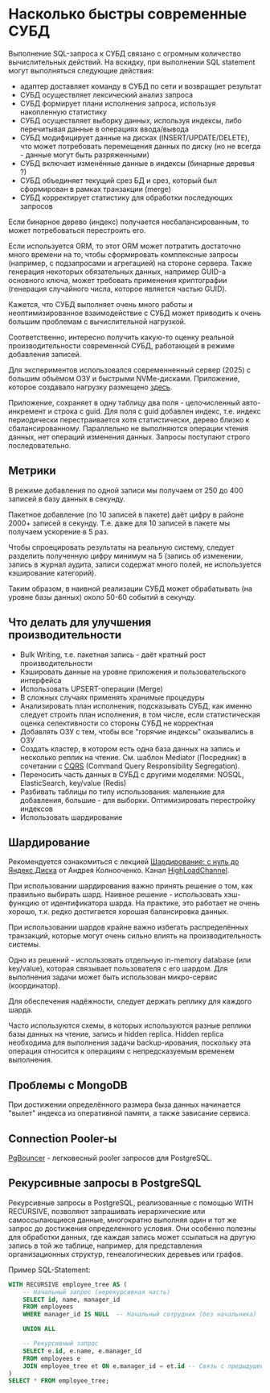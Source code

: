 # Насколько быстры современные СУБД

Выполнение SQL-запроса к СУБД связано с огромным количество вычислительных действий. На вскидку, при выполнении SQL statement могут выполняться следующие действия:

- адаптер доставляет команду в СУБД по сети и возвращает результат
- СУБД осуществляет лексический анализ запроса
- CУБД формирует плани исполнения запроса, используя накопленную статистику
- СУБД осуществляет выборку данных, используя индексы, либо перечитывая данные в операциях ввода/вывода
- СУБД модифицирует данные на дисках (INSERT/UPDATE/DELETE), что может потребовать перемещения данных по диску (но не всегда - данные могут быть разряженными)
- СУБД включает изменённые данные в индексы (бинарные деревья ?)
- СУБД объединяет текущий срез БД и срез, который был сформирован в рамках транзакции (merge)
- СУБД корректирует статистику для обработки последующих запросов

Если бинарное дерево (индекс) получается несбалансированным, то может потребоваться перестроить его.

Если используется ORM, то этот ORM может потратить достаточно много времени на то, чтобы сформировать комплексные запросы (например, с подзапросами и агрегацией) на стороне сервера. Также генерация некоторых обязательных данных, например GUID-а основного ключа, может требовать применения криптографии (генерация случайного числа, которое является частью GUID).

Кажется, что СУБД выполняет очень много работы и неоптимизированное взаимодействие с СУБД может приводить к очень большим проблемам с вычислительной нагрузкой.

Соответственно, интересно получить какую-то оценку реальной производительности современной СУБД, работающей в режиме добавления записей.

Для экспериментов использовался современненный сервер (2025) с большим объёмом ОЗУ и быстрыми NVMe-дисками. Приложение, которое создавало нагрузку размещено [здесь](https://github.com/Kerminator1973/WebDevelopment/tree/master/playground/Benchmark).


Приложение, сохраняет в одну таблицу два поля - целочисленный авто-инкремент и строка с guid. Для поля с guid добавлен индекс, т.е. индекс периодически перестраивается хотя статистически, дерево близко к сбалансированному. Параллельно не выполняются операции чтения данных, нет операций изменения данных. Запросы поступают строго последовательно.

## Метрики

В режиме добавления по одной записи мы получаем от 250 до 400 записей в базу данных в секунду.

Пакетное добавление (по 10 записей в пакете) даёт цифру в районе 2000+ записей в секунду. Т.е. даже для 10 записей в пакете мы получаем ускорение в 5 раз.

Чтобы спроецировать результаты на реальную систему, следует разделить полученную цифру минимум на 5 (запись об изменении, запись в 
журнал аудита, записи содержат много полей, не используется кэширование категорий).

Таким образом, в наивной реализации СУБД может обрабатывать (на уровне базы данных) около 50-60 событий в секунду. 

## Что делать для улучшения производительности

- Bulk Writing, т.е. пакетная запись - даёт кратный рост производительности
- Кэшировать данные на уровне приложения и пользовательского интерфейса
- Использовать UPSERT-операции (Merge)
- В сложных случаях применять хранимые процедуры
- Анализировать план исполнения, подсказывать СУБД, как именно следует строить план исполнения, в том числе, если статистическая оценка селективности со стороны СУБД не корректная
- Добавлять ОЗУ с тем, чтобы все "горячие индексы" оказывались в ОЗУ
- Создать кластер, в котором есть одна база данных на запись и несколько реплик на чтение. См. шаблон Mediator (Посредник) в сочетании с [CQRS](https://github.com/Kerminator1973/WebDevelopment#CQRS) (Command Query Responsibility Segregation).
- Переносить часть данных в СУБД с другими моделями: NOSQL, ElasticSearch, key/value (Redis)
- Разбивать таблицы по типу использования: маленькие для добавления, большие - для выборки. Оптимизировать перестройку индексов
- Использовать шардирование

## Шардирование

Рекомендуется ознакомиться с лекцией [Шардирование: с нуль до Яндекс.Диска](https://rutube.ru/video/4275b35b9f2bf8361861fce521413fdf/) от Андрея Колнооченко. Канал [HighLoadChannel](https://rutube.ru/channel/44202758/).

При использовании шардирования важно принять решение о том, как правильно выбирать шард. Наивное решение - использовать хэш-функцию от идентификатора шарда. На практике, это работает не очень хорошо, т.к. редко достигается хорошая балансировка данных.

При использовании шардов крайне важно избегать распределённых транзакций, которые могут очень сильно влиять на производительность системы.

Одно из решений - использовать отдельную in-memory database (или key/value), которая связывает пользователя с его шардом. Для выполнения задачи может быть использован микро-сервис (координатор).

Для обеспечения надёжности, следует держать реплику для каждого шарда.

Часто используются схемы, в которых используются разные реплики базы данных на чтение, запись и hidden replica. Hidden replica необходима для выполнения задачи backup-ирования, поскольку эта операция относится к операциям с непредсказуемым временем выполнения.

## Проблемы с MongoDB

При достижении определённого размера быза данных начинается "вылет" индекса из оперативной памяти, а также зависание сервиса.

## Connection Pooler-ы

[PgBouncer](https://www.pgbouncer.org/) - легковесный pooler запросов для PostgreSQL.

## Рекурсивные запросы в PostgreSQL

Рекурсивные запросы в PostgreSQL, реализованные с помощью WITH RECURSIVE, позволяют запрашивать иерархические или самоссылающиеся данные, многократно выполняя один и тот же запрос до достижения определенного условия. Они особенно полезны для обработки данных, где каждая запись может ссылаться на другую запись в той же таблице, например, для представления организационных структур, генеалогических деревьев или графов.

Пример SQL-Statement:

```sql
WITH RECURSIVE employee_tree AS (
    -- Начальный запрос (нерекурсивная часть)
    SELECT id, name, manager_id
    FROM employees
    WHERE manager_id IS NULL  -- Начальный сотрудник (без начальника)

    UNION ALL

    -- Рекурсивный запрос
    SELECT e.id, e.name, e.manager_id
    FROM employees e
    JOIN employee_tree et ON e.manager_id = et.id -- Связь с предыдущей итерацией
)
SELECT * FROM employee_tree;
```

